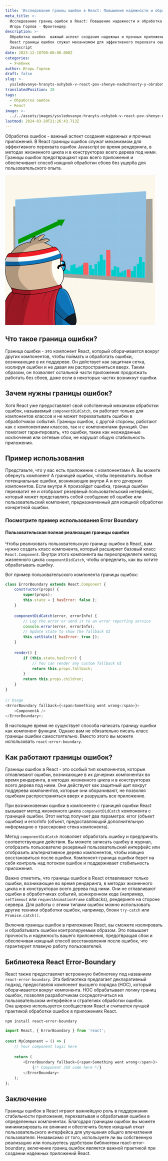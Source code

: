 ```yaml
---
title: 'Исследование границ ошибок в React: Повышение надежности и обработка ошибок'
meta_title: >-
  Исследование границ ошибок в React: Повышение надежности и обработка ошибок |
  Игорь Горлов - Фронтeндер
description: >-
  Обработка ошибок  важный аспект создания надежных и прочных приложений. В
  React границы ошибок служат механизмом для эффективного перехвата ошибок
  Javascript
date: 2023-12-18T00:00:00.000Z
categories:
  - Учебник
author: Игорь Горлов
draft: false
slug: >-
  yssledovanye-hranyts-oshybok-v-react-pov-shenye-nadezhnosty-y-obrabotka-oshybok
translatedPosition: 28
tags:
  - Обработка ошибок
  - React
image: >-
  ../../assets/images/yssledovanye-hranyts-oshybok-v-react-pov-shenye-nadezhnosty-y-obrabotka-oshybok-Dec-18-2023.avif
lastmod: 2024-03-20T21:26:43.713Z
---
```


Обработка ошибок - важный аспект создания надежных и прочных приложений. В React границы ошибок служат механизмом для эффективного перехвата ошибок Javascript во время рендеринга, в методах жизненного цикла и в конструкторах всего дерева под ними. Границы ошибок предотвращают крах всего приложения и обеспечивают способ изящной обработки сбоев без ущерба для пользовательского опыта.

![giphy.gif](../../assets/images/giphy.gif)

## Что такое граница ошибки?

Граница ошибки - это компонент React, который оборачивается вокруг других компонентов, чтобы поймать и обработать ошибки, возникающие в их поддереве. Он действует как защитная сетка, изолируя ошибки и не давая им распространяться вверх. Таким образом, он позволяет остальной части приложения продолжать работать без сбоев, даже если в некоторых частях возникнут ошибки.

## Зачем нужны границы ошибок?

Хотя React уже предоставляет свой собственный механизм обработки ошибок, называемый `componentDidCatch`, он работает только для компонентов классов и не может перехватывать ошибки в обработчиках событий. Границы ошибок, с другой стороны, работают как с компонентами классов, так и с компонентами функций. Они помогают гарантировать, что ошибки, такие как неожиданные исключения или сетевые сбои, не нарушат общую стабильность приложения.

## Пример использования

Представьте, что у вас есть приложение с компонентами A. Вы можете обернуть компонент A границей ошибок, чтобы перехватить любые потенциальные ошибки, возникающие внутри A и его дочерних компонентов. Если внутри A произойдет ошибка, граница ошибки перехватит ее и отобразит резервный пользовательский интерфейс, который может представлять собой сообщение об ошибке или пользовательский компонент, предназначенный для изящной обработки конкретной ошибки.

### Посмотрите пример использования Error Boundary

#### Пользовательская полная реализация границы ошибки

Чтобы реализовать пользовательскую границу ошибок в React, вам нужно создать класс компонента, который расширяет базовый класс `React.Component`. Внутри этого компонента вы переопределяете метод жизненного цикла `componentDidCatch`, чтобы определить, как вы хотите обрабатывать ошибку.

Вот пример пользовательского компонента границы ошибок:

```js
class ErrorBoundary extends React.Component {
	constructor(props) {
		super(props);
		this.state = { hasError: false };
	}

	componentDidCatch(error, errorInfo) {
		// Log the error or send it to an error reporting service
		console.error(error, errorInfo);
		// Update state to show the fallback UI
		this.setState({ hasError: true });
	}

	render() {
		if (this.state.hasError) {
			// You can render any custom fallback UI
			return this.props.fallback;
		}
		return this.props.children;
	}
}

// Usage
<ErrorBoundary fallback={<span>Something went wrong</span>}>
	<ComponentA />
</ErrorBoundary>;
```

В настоящее время не существует способа написать границу ошибки как компонент функции. Однако вам не обязательно писать класс границы ошибки самостоятельно. Вместо этого вы можете использовать `react-error-boundary`.

## Как работают границы ошибок?

Границы ошибок в React - это особый тип компонентов, которые отлавливают ошибки, возникающие в их дочерних компонентах во время рендеринга, в методах жизненного цикла и в конструкторах всего дерева под ними. Они действуют как защитный щит вокруг поддерева компонентов, которые они оборачивают, не позволяя ошибкам распространяться вверх и разрушать все приложение.

При возникновении ошибки в компоненте с границей ошибки React вызывает метод жизненного цикла `componentDidCatch` компонента с границей ошибки. Этот метод получает два параметра: error (объект ошибки) и errorInfo (объект, предоставляющий дополнительную информацию о трассировке стека компонента).

Метод `componentDidCatch` позволяет обработать ошибку и предпринять соответствующие действия. Вы можете записать ошибку в журнал, отобразить пользователю резервный пользовательский интерфейс или отобразить альтернативное дерево компонентов, чтобы изящно восстановиться после ошибки. Компонент-граница ошибки берет на себя контроль над потоком ошибок и поддерживает стабильность приложения.

Важно отметить, что границы ошибок в React отлавливают только ошибки, возникающие во время рендеринга, в методах жизненного цикла и в конструкторах всего дерева под ними. Они не отлавливают ошибки в обработчиках событий, асинхронном коде (например, `setTimeout` или `requestAnimationFrame` callbacks), рендеринге на стороне сервера. Для работы с этими типами ошибок можно использовать другие техники обработки ошибок, например, блоки `try-catch` или `Promise.catch()`.

Включив границы ошибок в приложение React, вы сможете изолировать и обрабатывать ошибки контролируемым образом. Это повышает прочность и надежность вашего приложения, предотвращая сбои и обеспечивая изящный способ восстановления после ошибок, что гарантирует плавную работу пользователей.

## Библиотека React Error-Boundary

React также предоставляет встроенную библиотеку под названием `react-error-boundary`. Эта библиотека предлагает декларативный подход, предоставляя компонент высшего порядка (HOC), который оборачивается вокруг компонента. HOC обрабатывает логику границ ошибок, позволяя разработчикам сосредоточиться на пользовательском интерфейсе и стратегиях обработки ошибок.  
Она широко используется сообществом React и считается лучшей практикой обработки ошибок в приложениях React.

`npm install react-error-boundary`

```js
import React, { ErrorBoundary } from 'react';

const MyComponent = () => {
	// Your component logic here

	return (
		<ErrorBoundary fallback={<span>Something went wrong</span>}>
			{/* Component JSX code here */}
		</ErrorBoundary>
	);
};
```

## Заключение

Границы ошибок в React играют важнейшую роль в поддержании стабильности приложения, перехватывая и обрабатывая ошибки в определенных компонентах. Благодаря границам ошибок вы можете минимизировать их влияние и обеспечить более изящный откат пользовательского интерфейса для улучшения общего впечатления пользователя. Независимо от того, используете ли вы собственную реализацию или пользуетесь удобством библиотеки react-error-boundary, включение границ ошибок является важной практикой при создании надежных приложений React.
